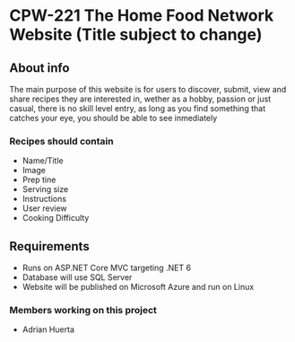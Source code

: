 # CPW-221 The Home Food Network Website (Title subject to change)

## About info

The main purpose of this website is for users to discover, submit, view and share recipes they are interested in, wether as a hobby, passion or just casual, there is no skill level entry, as long as you find something that catches your eye, you should be able to see inmediately

### Recipes should contain
- Name/Title
- Image
- Prep tine
- Serving size
- Instructions
- User review
- Cooking Difficulty

## Requirements
- Runs on ASP.NET Core MVC targeting .NET 6
- Database will use SQL Server
- Website will be published on Microsoft Azure and run on Linux

### Members working on this project
- Adrian Huerta
